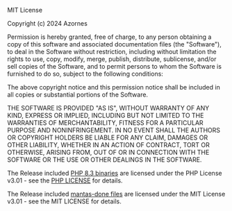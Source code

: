 MIT License

Copyright (c) 2024 Azornes

Permission is hereby granted, free of charge, to any person obtaining a copy
of this software and associated documentation files (the "Software"), to deal
in the Software without restriction, including without limitation the rights
to use, copy, modify, merge, publish, distribute, sublicense, and/or sell
copies of the Software, and to permit persons to whom the Software is
furnished to do so, subject to the following conditions:

The above copyright notice and this permission notice shall be included in all
copies or substantial portions of the Software.

THE SOFTWARE IS PROVIDED "AS IS", WITHOUT WARRANTY OF ANY KIND, EXPRESS OR
IMPLIED, INCLUDING BUT NOT LIMITED TO THE WARRANTIES OF MERCHANTABILITY,
FITNESS FOR A PARTICULAR PURPOSE AND NONINFRINGEMENT. IN NO EVENT SHALL THE
AUTHORS OR COPYRIGHT HOLDERS BE LIABLE FOR ANY CLAIM, DAMAGES OR OTHER
LIABILITY, WHETHER IN AN ACTION OF CONTRACT, TORT OR OTHERWISE, ARISING FROM,
OUT OF OR IN CONNECTION WITH THE SOFTWARE OR THE USE OR OTHER DEALINGS IN THE
SOFTWARE.

The Release included [PHP 8.3 binaries](https://windows.php.net/download#php-8.3) are licensed under the PHP License v3.01 - see the [PHP LICENSE](https://www.php.net/license/3_01.txt) for details.

The Release included [mantas-done files](https://github.com/mantas-done/subtitles) are licensed under the MIT License v3.01 - see the MIT LICENSE for details.